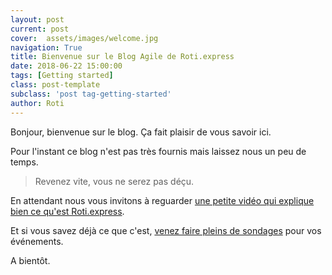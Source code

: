 ```yaml
---
layout: post
current: post
cover:  assets/images/welcome.jpg
navigation: True
title: Bienvenue sur le Blog Agile de Roti.express
date: 2018-06-22 15:00:00
tags: [Getting started]
class: post-template
subclass: 'post tag-getting-started'
author: Roti
---
```


Bonjour, bienvenue sur le blog. Ça fait plaisir de vous savoir ici.

Pour l'instant ce blog n'est pas très fournis mais laissez nous un peu de temps.

> Revenez vite, vous ne serez pas déçu.

En attendant nous vous invitons à reguarder [une petite vidéo qui explique bien ce qu'est Roti.express](https://www.youtube.com/watch?v=pwuilJ4igWs).

Et si vous savez déjà ce que c'est, [venez faire pleins de sondages](https://roti.express/start) pour vos événements.

A bientôt.
